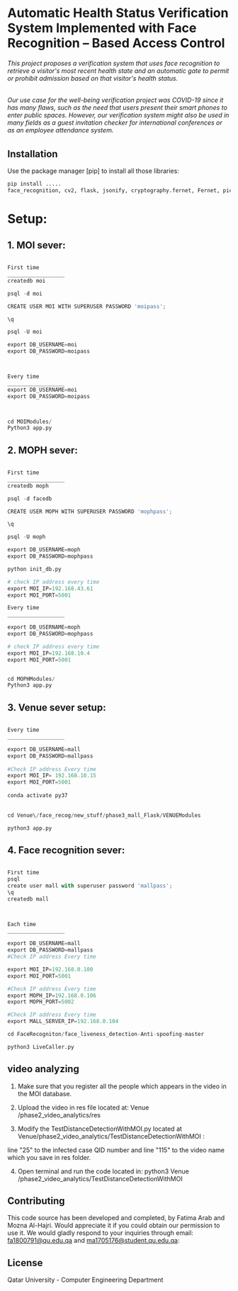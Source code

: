 # Automatic Health Status Verification System Implemented with Face Recognition – Based Access Control

###### This project proposes a verification system that uses face recognition to retrieve a visitor's most recent health state and an automatic gate to permit or prohibit admission based on that visitor's health status.
	 
###### Our use case for the well-being verification project was COVID-19 since it has many flaws, such as the need that users present their smart phones to enter public spaces. However, our verification system might also be used in many fields as a guest invitation checker for international conferences or as an employee attendance system.


## Installation

Use the package manager [pip] to install all those libraries:

```bash
pip install ..... 
face_recognition, cv2, flask, jsonify, cryptography.fernet, Fernet, pickle, numpy, np, random, os, psycopg2, Flask, render_template, request, url_for, redirect, Response, flask_cors, CORS, cross_origin, werkzeug.utils, secure_filename, werkzeug.datastructures, FileStorage, lib, Crypto.Cipher, AES, base64, b64encode, b64decode, flask_socketio, SocketIO, torch, torch.nn, torchvision, torchvision.transforms, torch.utils.data, sys, torch.optim, optim, lr_scheduler, timeit, default_timer, timer, pickle, time, copy, 


```
# Setup:

## 1. MOI sever:

```python

First time
__________________
createdb moi

psql -d moi

CREATE USER MOI WITH SUPERUSER PASSWORD 'moipass';

\q

psql -U moi 

export DB_USERNAME=moi
export DB_PASSWORD=moipass



Every time
__________________
export DB_USERNAME=moi
export DB_PASSWORD=moipass



cd MOIModules/
Python3 app.py

```
## 2. MOPH sever:

```python

First time
__________________
createdb moph

psql -d facedb

CREATE USER MOPH WITH SUPERUSER PASSWORD 'mophpass';

\q

psql -U moph 

export DB_USERNAME=moph
export DB_PASSWORD=mophpass

python init_db.py

# check IP address every time
export MOI_IP=192.168.43.61
export MOI_PORT=5001 

Every time
__________________

export DB_USERNAME=moph
export DB_PASSWORD=mophpass

# check IP address every time
export MOI_IP=192.168.10.4
export MOI_PORT=5001 


cd MOPHModules/
Python3 app.py


```
## 3. Venue sever setup:

```python

Every time
__________________

export DB_USERNAME=mall
export DB_PASSWORD=mallpass
 
#Check IP address Every time
export MOI_IP= 192.168.10.15
export MOI_PORT=5001
       
conda activate py37
 
 
cd Venue\/face_recog/new_stuff/phase3_mall_Flask/VENUEModules 

python3 app.py

```
## 4. Face recognition sever:

```python

First time
psql
create user mall with superuser password 'mallpass';
\q
createdb mall



Each time
__________________

export DB_USERNAME=mall
export DB_PASSWORD=mallpass
#Check IP address Every time

export MOI_IP=192.168.0.100
export MOI_PORT=5001

#Check IP address Every time
export MOPH_IP=192.168.0.106
export MOPH_PORT=5002

#Check IP address Every time
export MALL_SERVER_IP=192.168.0.104

cd FaceRecogniton/face_liveness_detection-Anti-spoofing-master

python3 LiveCaller.py
```
## video analyzing
1. Make sure that you register all the people which appears in the video in the MOI database.

2. Upload the video in res file located at: Venue /phase2_video_analytics/res

3. Modify the TestDistanceDetectionWithMOI.py located at Venue/phase2_video_analytics/TestDistanceDetectionWithMOI :

line "25" to the infected case QID number and line "115" to the video name which you save in res folder. 

4. Open terminal and run the code located in:
python3 Venue /phase2_video_analytics/TestDistanceDetectionWithMOI


## Contributing

This code source has been developed and completed, by Fatima Arab and Mozna Al-Hajri. Would appreciate it if you could obtain our permission to use it. We would gladly respond to your inquiries through email: fa1800791@qu.edu.qa and ma1705176@student.qu.edu.qa:

## License

Qatar University - Computer Engineering Department 
